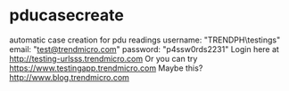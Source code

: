 # pducasecreate
automatic case creation for pdu readings
username: "TRENDPH\testings"
email: "test@trendmicro.com"
password: "p4ssw0rds2231"
Login here at http://testing-urlsss.trendmicro.com
Or you can try https://www.testingapp.trendmicro.com
Maybe this? http://www.blog.trendmicro.com
